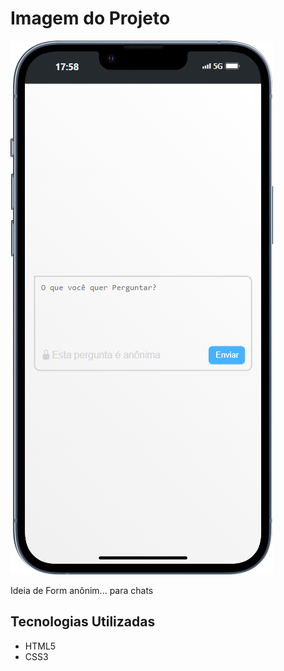 # Imagem do Projeto
![imagem do projeto](./img/Form.png "")



Ideia de Form anônim...
para chats


## Tecnologias Utilizadas

- HTML5
- CSS3


